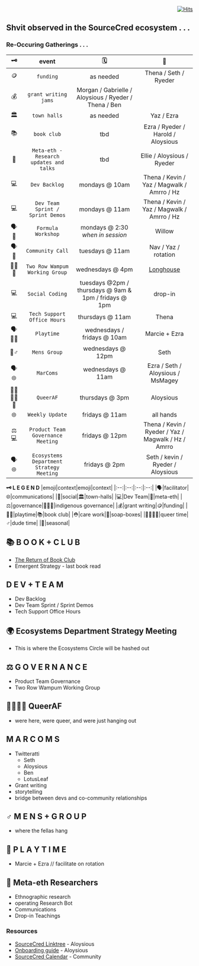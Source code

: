 <div align="right">
                 
[![Hits](https://hits.seeyoufarm.com/api/count/incr/badge.svg?url=https%3A%2F%2Fgithub.com%2FUnderground-Railroad%2FmagnificentMammals%2Fmain%2FbrainDump%2Fsourcecred%2FecosystemTasks.md&count_bg=%23FF00C1&title_bg=%23555555&icon=reverbnation.svg&icon_color=%23FF00C1&title=hits&edge_flat=false)](https://hits.seeyoufarm.com)
                 
</div>

## Shvit observed in the SourceCred ecosystem . . . 
### Re-Occuring Gatherings . . . 
|🗝️|event|🗓️|🧵|
|:--:|:--:|:--:|:--:|
|🪙|`funding`|as needed|Thena / Seth / Ryeder|
|💰|`grant writing jams`|Morgan / Gabrielle / Aloysious / Ryeder / Thena / Ben|
|🏛️|`town halls`|as needed|Yaz / Ezra|
|📚|`book club`|tbd|Ezra / Ryeder / Harold / Aloysious|
|🔭|`Meta-eth - Research updates and talks`|tbd|Ellie / Aloysious / Ryeder|
|💻|`Dev Backlog`|mondays @ 10am|Thena / Kevin / Yaz / Magwalk / Amrro / Hz|
|💻|`Dev Team Sprint / Sprint Demos`|mondays @ 11am|Thena / Kevin / Yaz / Magwalk / Amrro / Hz|
|🗣️🍂|`Formula Workshop`|mondays @ 2:30 *when in session*|Willow|
|🗣️👥|`Community Call`|tuesdays @ 11am|Nav / Yaz / rotation|
|🐢🐺🐻|`Two Row Wampum Working Group`|wednesdays @ 4pm|[Longhouse](https://www.facebook.com/longhouse.stuartmyiow)|
|💻|`Social Coding`|tuesdays @2pm / thursdays @ 9am & 1pm / fridays @ 1pm|drop-in|
|💻|`Tech Support Office Hours`|thursdays @ 11am|Thena|
|🗣️👥🤸|`Playtime`|wednesdays / fridays @ 10am|Marcie + Ezra|
|👥♂️|`Mens Group`|wednesdays @ 12pm|Seth|
|🗣️🌐|`MarComs`|wednesdays @ 11am|Ezra / Seth / Aloysious / MsMagey|
|🏳️‍⚧️🏳️‍🌈👥|`QueerAF`|thursdays @ 3pm|Aloysious| 
|🌐|`Weekly Update`|fridays @ 11am|all hands|
|⚖️💻|`Product Team Governance Meeting`|fridays @ 12pm|Thena / Kevin / Ryeder / Yaz / Magwalk / Hz / Amrro|
|🗣️🌐|`Ecosystems Department Strategy Meeting`|fridays @ 2pm|Seth / kevin / Ryeder / Aloysious|


**🗝️ L E G E N D**
|emoji|context|emoji|context|
|:--:|:--:|:--:|:--:|
|🗣️|facilitator|🌐|communications|
|👥|social|🏛️|town-halls|
|💻|Dev Team|🔭|meta-eth|
|⚖️|governance|🐢🐺🐻|indigenous governance|
|💰|grant writing|🪙|funding|
|🤸🏾|playtime|📚|book club|
|⛑️|care work|🧼|soap-boxes|
|🏳️‍⚧️🏳️‍🌈|queer time|♂️|dude time|
|🍂|seasonal|





## 📚 B O O K + C L U B
+ [The Return of Book Club](https://discourse.sourcecred.io/t/the-return-of-book-club/1330)
+ Emergent Strategy - last book read
## D E V + T E A M
+ Dev Backlog
+ Dev Team Sprint / Sprint Demos
+ Tech Support Office Hours
## 🌍 Ecosystems Department Strategy Meeting
+ This is where the Ecosystems Circle will be hashed out
## ⚖️ G O V E R N A N C E
+ Product Team Governance
+ Two Row Wampum Working Group
## 🏳️‍⚧🏳️‍🌈 QueerAF
+ were here, were queer, and were just hanging out
## M A R C O M S 
+ Twitteratti 
  + Seth
  + Aloysious
  + Ben
  + LotusLeaf 
+ Grant writing
+ storytelling 
+ bridge between devs and co-community relationships 
## ♂️ M E N S + G R O U P
+ where the fellas hang
## 🤸 P L A Y T I M E 
+ Marcie + Ezra // facilitate on rotation
## 🔭 Meta-eth Researchers
+ Ethnographic research
+ operating Research Bot
+ Communications
+ Drop-in Teachings



### Resources
- [SourceCred Linktree](https://linktr.ee/sourcecred) - Aloysious
- [Onboarding guide](https://github.com/orgs/sourcecred/projects/8) - Aloysious
- [SourceCred Calendar](https://calendar.google.com/calendar/u/0/embed?src=ops@sourcecred.io) - Community
